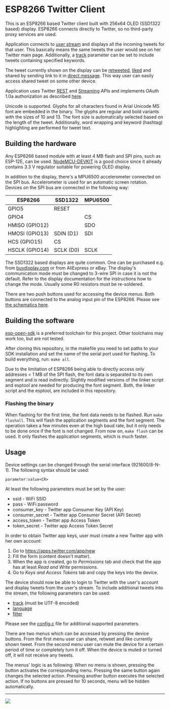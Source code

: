 # ESP8266 Twitter Client
This is an ESP8266 based Twitter client built with 256x64 OLED (SSD1322 based) display. ESP8266 connects directly to Twitter, so no third-party proxy services are used.

Application connects to [user stream](https://dev.twitter.com/streaming/userstreams) and displays all the incoming tweets for that user. This basically means the same tweets the user would see on her Twitter main page. Additionally, a [track](https://dev.twitter.com/streaming/overview/request-parameters#track) parameter can be set to include tweets containing specified keywords.

The tweet currently shown on the display can be [retweeted](https://dev.twitter.com/rest/reference/post/statuses/retweet/id), [liked](https://dev.twitter.com/rest/reference/post/favorites/create) and shared by sending link to it in [direct message](https://dev.twitter.com/rest/reference/post/direct_messages/new). This way user can easily access shared tweet on some other device.

Application uses Twitter [REST](https://dev.twitter.com/rest/public) and [Streaming](https://dev.twitter.com/streaming/overview) APIs and implements OAuth 1.0a authorization as described [here](https://dev.twitter.com/oauth/overview/authorizing-requests).

Unicode is supported. Glyphs for all characters found in Arial Unicode MS font are embedded in the binary. The glyphs are regular and bold variants with the sizes of 10 and 13. The font size is automatically selected based on the length of the tweet. Additionally, word wrapping and keyword (hashtag) highlighting are performed for tweet text.

## Building the hardware
Any ESP8266 based module with at least 4 MB flash and SPI pins, such as ESP-12E, can be used. [NodeMCU-DEVKIT](https://github.com/nodemcu/nodemcu-devkit-v1.0) is a good choice since it already contains 3.3 V regulator suitable for powering OLED display.

In addition to the display, there's a MPU6500 accelerometer connected on the SPI bus. Accelerometer is used for an automatic screen rotation. Devices on the SPI bus are connected in the following way:

| ESP8266        | SSD1322        | MPU6500        |
| -------------- | -------------- | -------------- |
| GPIO5          | RESET          |                |
| GPIO4          |                | CS             |
| HMISO (GPIO12) |                | SDO            |
| HMOSI (GPIO13) | SDIN (D1)      | SDI            |
| HCS (GPIO15)   | CS             |                |
| HSCLK (GPIO14) | SCLK (D0)      | SCLK           |

The SSD1322 based displays are quite common. One can be purchased e.g. from [buydisplay.com](http://www.buydisplay.com/default/oled-3-2-inch-displays-module-companies-with-driver-circuit-blue-on-black) or from AliExpress or eBay. The display's communication mode must be changed to 3-wire SPI in case it is not the default. Refer to the display documentation for the instructions how to change the mode. Usually some R0 resistors must be re-soldered.

There are two push buttons used for accessing the device menus. Both buttons are connected to the analog input pin of the ESP8266. Please see [the schematics here](schematics.pdf).

## Building the software
[esp-open-sdk](https://github.com/pfalcon/esp-open-sdk) is a preferred toolchain for this project. Other toolchains may work too, but are not tested.

After cloning this repository, in the makefile you need to set paths to your SDK installation and set the name of the serial port used for flashing. To build everything, run: `make all`.

Due to the limitation of ESP8266 being able to directly access only addresses < 1 MB of the SPI flash, the font data is separated to its own segment and is read indirectly. Slightly modified versions of the linker script and esptool are needed for producing the font segment. Both, the linker script and the esptool, are included in this repository.

### Flashing the binary
When flashing for the first time, the font data needs to be flashed. Run `make flashall`. This will flash the application segments and the font segment. The operation takes a few minutes even at the high baud rate, but it only needs to be done once if the font is not changed. From now on, `make flash` can be used. It only flashes the application segments, which is much faster.

## Usage
Device settings can be changed through the serial interface (921600/8-N-1). The following syntax should be used:
```
parameter:value<CR>
```
At least the following parameters must be set by the user:
 - ssid - WiFi SSID
 - pass - WiFi password
 - consumer_key - Twitter app Consumer Key (API Key)
 - consumer_secret - Twitter app Consumer Secret (API Secret)
 - access_token - Twitter app Access Token
 - token_secret - Twitter app Access Token Secret

In order to obtain Twitter app keys, user must create a new Twitter app with her own account:
 1. Go to https://apps.twitter.com/app/new
 2. Fill the form (content doesn't matter).
 3. When the app is created, go to *Permissions* tab and check that the app has at least *Read and Write* permissions.
 4. Go to *Keys and Access Tokens* tab and copy the keys into the device.

The device should now be able to login to Twitter with the user's account and display tweets from the user's stream. To include additional tweets into the stream, the following parameters can be used:
 - [track](https://dev.twitter.com/streaming/overview/request-parameters#track) (must be UTF-8 encoded)
 - [language](https://dev.twitter.com/streaming/overview/request-parameters#language)
 - [filter](https://dev.twitter.com/streaming/overview/request-parameters#filter_level)

Please see the [config.c](src/config.c) file for additional supported parameters.

There are two menus which can be accessed by pressing the device buttons. From the first menu user can share, retweet and like currently shown tweet. From the second menu user can mute the device for a certain period of time or completely turn it off. When the device is muted or turned off, it will not receive any tweets.

The menus' logic is as following: When no menu is shown, pressing the button activates the corresponding menu. Pressing the same button again changes the selected action. Pressing another button executes the selected action. If no buttons are pressed for 10 seconds, menu will be hidden automatically.

***
[![](http://img.youtube.com/vi/5xc7ObxyhF4/sddefault.jpg)](https://youtu.be/5xc7ObxyhF4)
